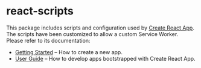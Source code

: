 # react-scripts

This package includes scripts and configuration used by [Create React App](https://github.com/facebook/create-react-app). The scripts have been customized to allow a custom Service Worker.<br>
Please refer to its documentation:

- [Getting Started](https://facebook.github.io/create-react-app/docs/getting-started) – How to create a new app.
- [User Guide](https://facebook.github.io/create-react-app/) – How to develop apps bootstrapped with Create React App.
